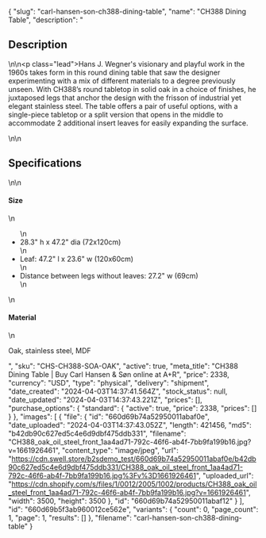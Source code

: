 {
  "slug": "carl-hansen-son-ch388-dining-table",
  "name": "CH388 Dining Table",
  "description": "<h2>Description</h2>\n<!-- split -->\n<p class=\"lead\">Hans J. Wegner's visionary and playful work in the 1960s takes form in this round dining table that saw the designer experimenting with a mix of different materials to a degree previously unseen. With CH388’s round tabletop in solid oak in a choice of finishes, he juxtaposed legs that anchor the design with the frisson of industrial yet elegant stainless steel. The table offers a pair of useful options, with a single-piece tabletop or a split version that opens in the middle to accommodate 2 additional insert leaves for easily expanding the surface.</p>\n<!-- split -->\n<h2>Specifications</h2>\n<!-- split -->\n<h4>Size</h4>\n<ul>\n<li>28.3\" h x 47.2\" dia (72x120cm)</li>\n<li>Leaf: 47.2\" l x 23.6\" w (120x60cm)</li>\n<li>Distance between legs without leaves: 27.2\" w (69cm)</li>\n</ul>\n<h4>Material</h4>\n<p>Oak, stainless steel, MDF</p>",
  "sku": "CHS-CH388-SOA-OAK",
  "active": true,
  "meta_title": "CH388 Dining Table | Buy Carl Hansen & Søn online at A+R",
  "price": 2338,
  "currency": "USD",
  "type": "physical",
  "delivery": "shipment",
  "date_created": "2024-04-03T14:37:41.564Z",
  "stock_status": null,
  "date_updated": "2024-04-03T14:37:43.221Z",
  "prices": [],
  "purchase_options": {
    "standard": {
      "active": true,
      "price": 2338,
      "prices": []
    }
  },
  "images": [
    {
      "file": {
        "id": "660d69b74a52950011abaf0e",
        "date_uploaded": "2024-04-03T14:37:43.052Z",
        "length": 421456,
        "md5": "b42db90c627ed5c4e6d9dbf475ddb331",
        "filename": "CH388_oak_oil_steel_front_1aa4ad71-792c-46f6-ab4f-7bb9fa199b16.jpg?v=1661926461",
        "content_type": "image/jpeg",
        "url": "https://cdn.swell.store/b2sdemo_test/660d69b74a52950011abaf0e/b42db90c627ed5c4e6d9dbf475ddb331/CH388_oak_oil_steel_front_1aa4ad71-792c-46f6-ab4f-7bb9fa199b16.jpg%3Fv%3D1661926461",
        "uploaded_url": "https://cdn.shopify.com/s/files/1/0012/2005/1002/products/CH388_oak_oil_steel_front_1aa4ad71-792c-46f6-ab4f-7bb9fa199b16.jpg?v=1661926461",
        "width": 3500,
        "height": 3500
      },
      "id": "660d69b74a52950011abaf12"
    }
  ],
  "id": "660d69b5f3ab960012ce562e",
  "variants": {
    "count": 0,
    "page_count": 1,
    "page": 1,
    "results": []
  },
  "filename": "carl-hansen-son-ch388-dining-table"
}